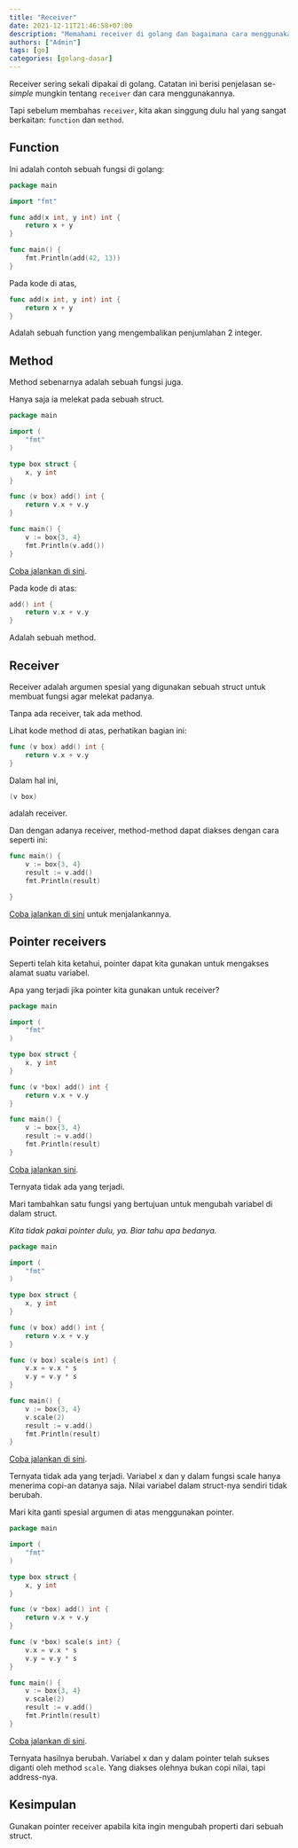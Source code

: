 ```yaml
---
title: "Receiver"
date: 2021-12-11T21:46:58+07:00
description: "Memahami receiver di golang dan bagaimana cara menggunakannya"
authors: ["Admin"]
tags: [go]
categories: [golang-dasar]
---
```


Receiver sering sekali dipakai di golang. Catatan ini berisi penjelasan se-*simple* mungkin tentang `receiver` dan cara menggunakannya.

Tapi sebelum membahas `receiver`, kita akan singgung dulu hal yang sangat berkaitan: `function` dan `method`.

## Function

Ini adalah contoh sebuah fungsi di golang:

```go
package main

import "fmt"

func add(x int, y int) int {
	return x + y
}

func main() {
	fmt.Println(add(42, 13))
}
```

Pada kode di atas, 

```go
func add(x int, y int) int {
	return x + y
}
```

Adalah sebuah function yang mengembalikan penjumlahan 2 integer.

## Method

Method sebenarnya adalah sebuah fungsi juga. 

Hanya saja ia melekat pada sebuah struct. 

```go
package main

import (
	"fmt"
)

type box struct {
	x, y int
}

func (v box) add() int {
	return v.x + v.y
}

func main() {
	v := box{3, 4}
	fmt.Println(v.add())
}
```
[Coba jalankan di sini](https://go.dev/play/p/Wqr97GS6yw6).

Pada kode di atas:
```go
add() int {
	return v.x + v.y
}

```
Adalah sebuah method.

## Receiver

Receiver adalah argumen spesial yang digunakan sebuah struct untuk membuat fungsi agar melekat padanya. 

Tanpa ada receiver, tak ada method.

Lihat kode method di atas, perhatikan bagian ini:
```go
func (v box) add() int {
	return v.x + v.y
}
```

Dalam hal ini, 

```go
(v box)
``` 

adalah receiver. 

Dan dengan adanya receiver, method-method dapat diakses dengan cara seperti ini:
```go
func main() {
	v := box{3, 4}
	result := v.add()
    fmt.Println(result)

}
```

[Coba jalankan di sini](https://go.dev/play/p/hiRzW4gE3E7) untuk menjalankannya.

## Pointer receivers

Seperti telah kita ketahui, pointer dapat kita gunakan untuk mengakses alamat suatu variabel. 

Apa yang terjadi jika pointer kita gunakan untuk receiver?

```go
package main

import (
	"fmt"
)

type box struct {
	x, y int
}

func (v *box) add() int {
	return v.x + v.y
}

func main() {
	v := box{3, 4}
	result := v.add()
	fmt.Println(result)
}
```
[Coba jalankan sini](https://go.dev/play/p/38KXB4st4QI). 

Ternyata tidak ada yang terjadi.

Mari tambahkan satu fungsi yang bertujuan untuk mengubah variabel di dalam struct. 

*Kita tidak pakai pointer dulu, ya. Biar tahu apa bedanya.*
```go
package main

import (
	"fmt"
)

type box struct {
	x, y int
}

func (v box) add() int {
	return v.x + v.y
}

func (v box) scale(s int) {
	v.x = v.x * s
	v.y = v.y * s
}

func main() {
	v := box{3, 4}
	v.scale(2)
	result := v.add()
	fmt.Println(result)
}
```

[Coba jalankan di sini](https://go.dev/play/p/2LgXSApzdeA). 

Ternyata tidak ada yang terjadi. Variabel x dan y dalam fungsi scale hanya menerima copi-an datanya saja. Nilai variabel dalam struct-nya sendiri tidak berubah.

Mari kita ganti spesial argumen di atas menggunakan pointer.

```go
package main

import (
	"fmt"
)

type box struct {
	x, y int
}

func (v *box) add() int {
	return v.x + v.y
}

func (v *box) scale(s int) {
	v.x = v.x * s
	v.y = v.y * s
}

func main() {
	v := box{3, 4}
	v.scale(2)
	result := v.add()
	fmt.Println(result)
}
```
[Coba jalankan di sini](https://go.dev/play/p/7JAl5MVaAh2). 

Ternyata hasilnya berubah. Variabel x dan y dalam pointer telah sukses diganti oleh method `scale`. Yang diakses olehnya bukan copi nilai, tapi address-nya.

## Kesimpulan

Gunakan pointer receiver apabila kita ingin mengubah properti dari sebuah struct.
